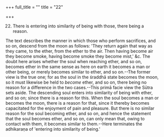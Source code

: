 +++
full_title = ""
title = "22"

+++


22. There is entering into similarity of being with those, there being a reason.

The text describes the manner in which those who perform sacrifices, and so on, descend from the moon as follows: 'They return again that way as they came, to the ether, from the ether to the air. Then having become air they become smoke, having become smoke they become mist,' &c. The doubt here arises whether the soul when reaching ether, and so on, becomes ether in the same sense as here on earth it becomes a man or other being, or merely becomes similar to ether, and so on.--The former view is the true one; for as the soul in the śraddhā state becomes the moon, so it must likewise be held to _become_ ether, and so on, there being no reason for a difference in the two cases.--This primā facie view the Sūtra sets aside. The descending soul enters into similarity of being with ether, and so on; since there is a reason for this. When the soul becomes a man or becomes the moon, there is a reason for that, since it thereby becomes capacitated for the enjoyment of pain and pleasure. But there is no similar reason for the soul becoming ether, and so on, and hence the statement that the soul becomes ether, and so on, can only mean that, owing to contact with them, it becomes similar to them.--Here terminates the adhikaraṇa of 'entering into similarity of being.'

